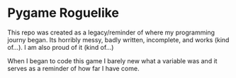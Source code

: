 # Pygame Roguelike

This repo was created as a legacy/reminder of where my programming journy began. Its horribly messy, badly written, incomplete, and works (kind of...). I am also proud of it (kind of...)

When I began to code this game I barely new what a variable was and it serves as a reminder of how far I have come.
